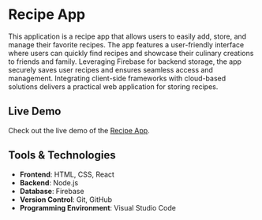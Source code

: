 # Recipe App
This application is a recipe app that allows users to easily add, store, and manage their favorite recipes. The app features a user-friendly interface where users can quickly find recipes and showcase their culinary creations to friends and family. Leveraging Firebase for backend storage, the app securely saves user recipes and ensures seamless access and management. Integrating client-side frameworks with cloud-based solutions delivers a practical web application for storing recipes.

## Live Demo
Check out the live demo of the [Recipe App](https://ubiquitous-kitsune-3fa7d4.netlify.app/).

## Tools & Technologies
- **Frontend**: HTML, CSS, React
- **Backend**: Node.js
- **Database**: Firebase
- **Version Control**: Git, GitHub
- **Programming Environment**: Visual Studio Code
